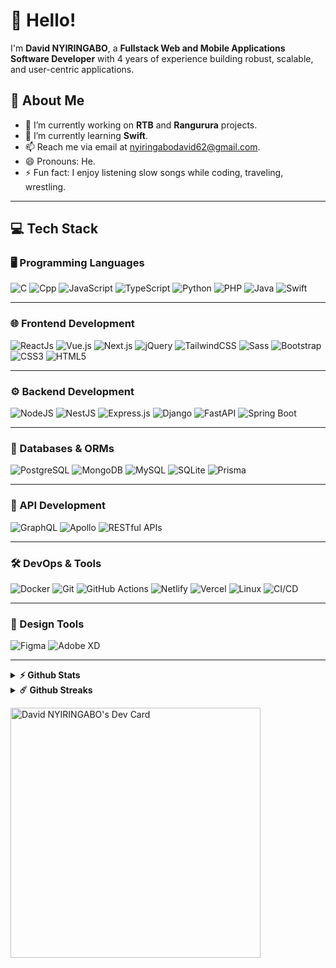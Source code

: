# 👋 Hello!
I'm **David NYIRINGABO**, a **Fullstack Web and Mobile Applications Software Developer** with 4 years of experience building robust, scalable, and user-centric applications.  

## 💫 About Me  

- 🔭 I’m currently working on **RTB** and **Rangurura** projects.  
- 🌱 I’m currently learning **Swift**.  
- 📫 Reach me via email at [nyiringabodavid62@gmail.com](mailto:nyiringabodavid62@gmail.com).  
- 😄 Pronouns: He.  
- ⚡ Fun fact: I enjoy listening slow songs while coding, traveling, wrestling.  

---

## 💻 Tech Stack  

### 🖥️ Programming Languages  
![C](https://img.shields.io/badge/c-%23323330.svg?style=for-the-badge&logo=c&logoColor=%23F7DF1E) ![Cpp](https://img.shields.io/badge/cpp-%23323330.svg?style=for-the-badge&logo=cpp&logoColor=%23F7DF1E) ![JavaScript](https://img.shields.io/badge/javascript-%23323330.svg?style=for-the-badge&logo=javascript&logoColor=%23F7DF1E) ![TypeScript](https://img.shields.io/badge/typescript-%23007ACC.svg?style=for-the-badge&logo=typescript&logoColor=white) ![Python](https://img.shields.io/badge/python-3670A0?style=for-the-badge&logo=python&logoColor=ffdd54) ![PHP](https://img.shields.io/badge/php-%23777BB4.svg?style=for-the-badge&logo=php&logoColor=white) ![Java](https://img.shields.io/badge/java-007396?style=for-the-badge&logo=java&logoColor=white) ![Swift](https://img.shields.io/badge/swift-FA7343?style=for-the-badge&logo=swift&logoColor=white)  

---

### 🌐 Frontend Development  
![ReactJs](https://img.shields.io/badge/react-%2320232a.svg?style=for-the-badge&logo=react&logoColor=%2361DAFB) ![Vue.js](https://img.shields.io/badge/vuejs-%2335495e.svg?style=for-the-badge&logo=vuedotjs&logoColor=%234FC08D) ![Next.js](https://img.shields.io/badge/Next-black?style=for-the-badge&logo=next.js&logoColor=white) ![jQuery](https://img.shields.io/badge/jquery-%230769AD.svg?style=for-the-badge&logo=jquery&logoColor=white) ![TailwindCSS](https://img.shields.io/badge/tailwindcss-%2338B2AC.svg?style=for-the-badge&logo=tailwind-css&logoColor=white) ![Sass](https://img.shields.io/badge/sass-CC6699?style=for-the-badge&logo=sass&logoColor=white)  ![Bootstrap](https://img.shields.io/badge/bootstrap-7952B3?style=for-the-badge&logo=bootstrap&logoColor=white) ![CSS3](https://img.shields.io/badge/css3-%231572B6.svg?style=for-the-badge&logo=css3&logoColor=white) ![HTML5](https://img.shields.io/badge/html5-%23E34F26.svg?style=for-the-badge&logo=html5&logoColor=white)  

---

### ⚙️ Backend Development  
![NodeJS](https://img.shields.io/badge/node.js-6DA55F?style=for-the-badge&logo=node.js&logoColor=white) ![NestJS](https://img.shields.io/badge/nestjs-E0234E?style=for-the-badge&logo=nestjs&logoColor=white) ![Express.js](https://img.shields.io/badge/express.js-%23404d59.svg?style=for-the-badge&logo=express&logoColor=%2361DAFB) ![Django](https://img.shields.io/badge/django-092E20?style=for-the-badge&logo=django&logoColor=white)  ![FastAPI](https://img.shields.io/badge/fastapi-009688?style=for-the-badge&logo=fastapi&logoColor=white) ![Spring Boot](https://img.shields.io/badge/springboot-6DB33F?style=for-the-badge&logo=springboot&logoColor=white)  

---

### 💾 Databases & ORMs  
![PostgreSQL](https://img.shields.io/badge/postgresql-336791?style=for-the-badge&logo=postgresql&logoColor=white) ![MongoDB](https://img.shields.io/badge/MongoDB-%234ea94b.svg?style=for-the-badge&logo=mongodb&logoColor=white) ![MySQL](https://img.shields.io/badge/mysql-%2300f.svg?style=for-the-badge&logo=mysql&logoColor=white)  ![SQLite](https://img.shields.io/badge/sqlite-%2307405e.svg?style=for-the-badge&logo=sqlite&logoColor=white)  ![Prisma](https://img.shields.io/badge/prisma-%2307405e.svg?style=for-the-badge&logo=prisma&logoColor=white) 

---

### 📡 API Development  
![GraphQL](https://img.shields.io/badge/graphql-E10098?style=for-the-badge&logo=graphql&logoColor=white) ![Apollo](https://img.shields.io/badge/apollo-311C87?style=for-the-badge&logo=apollographql&logoColor=white) ![RESTful APIs](https://img.shields.io/badge/REST-02569B?style=for-the-badge&logo=rest&logoColor=white)  

---

### 🛠️ DevOps & Tools  
![Docker](https://img.shields.io/badge/docker-%230db7ed.svg?style=for-the-badge&logo=docker&logoColor=white)  ![Git](https://img.shields.io/badge/git-F05032?style=for-the-badge&logo=git&logoColor=white) ![GitHub Actions](https://img.shields.io/badge/GitHub_Actions-2088FF?style=for-the-badge&logo=github-actions&logoColor=white)  ![Netlify](https://img.shields.io/badge/netlify-%23000000.svg?style=for-the-badge&logo=netlify&logoColor=#00C7B7)  ![Vercel](https://img.shields.io/badge/vercel-%23000000.svg?style=for-the-badge&logo=vercel&logoColor=white)  ![Linux](https://img.shields.io/badge/Linux-FCC624?style=for-the-badge&logo=linux&logoColor=black)  ![CI/CD](https://img.shields.io/badge/CI%2FCD-02569B?style=for-the-badge&logo=gitlab&logoColor=white)  

---

### 🎨 Design Tools  
![Figma](https://img.shields.io/badge/figma-F24E1E?style=for-the-badge&logo=figma&logoColor=white) ![Adobe XD](https://img.shields.io/badge/Adobe%20XD-FF61F6?style=for-the-badge&logo=adobe-xd&logoColor=white)  

---
<details>	
  <summary><b>⚡ Github Stats</b></summary>

<img height="180em" src="https://github-readme-stats.vercel.app/api?username=davinyiringabo&show_icons=true&hide_border=true&&count_private=true&include_all_commits=true" />
<img height="180em" src="https://github-readme-stats.vercel.app/api/top-langs/?username=davinyiringabo&exclude_repo=KNN-Image-Classification&show_icons=true&hide_border=true&layout=compact&langs_count=8"/>
</details>

<details>	
  <summary><b>☄️ Github Streaks</b></summary>

<img height="180em" src="https://github-readme-streak-stats.herokuapp.com/?user=davinyiringabo&hide_border=true" />
</details>

<a href="https://app.daily.dev/davidlaghi"><img src="https://api.daily.dev/devcards/9e61023729bc43b7b0aa6f16ffe4ab93.png?r=td6" width="400" alt="David NYIRINGABO's Dev Card"/></a>
